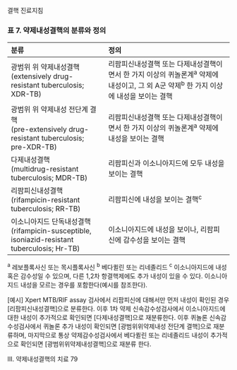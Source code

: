 결핵 진료지침

### 표 7. 약제내성결핵의 분류와 정의

| 분류                                                                                                       | 정의                                                                                                                                                             |
| :--------------------------------------------------------------------------------------------------------- | :--------------------------------------------------------------------------------------------------------------------------------------------------------------- |
| 광범위 위 약제내성결핵<br>(extensively drug-resistant tuberculosis; XDR-TB)                             | 리팜피신내성결핵 또는 다제내성결핵이면서 한 가지 이상의 퀴놀론계<sup>a</sup> 약제에 내성이고, 그 외 A군 약제<sup>b</sup> 한 가지 이상에 내성을 보이는 결핵 |
| 광범위 위 약제내성 전단계 결핵<br>(pre-extensively drug-resistant tuberculosis; pre-XDR-TB)             | 리팜피신내성결핵 또는 다제내성결핵이면서 한 가지 이상의 퀴놀론계<sup>a</sup> 약제에 내성을 보이는 결핵                                                                |
| 다제내성결핵<br>(multidrug-resistant tuberculosis; MDR-TB)                                             | 리팜피신과 이소니아지드에 모두 내성을 보이는 결핵                                                                                                                  |
| 리팜피신내성결핵<br>(rifampicin-resistant tuberculosis; RR-TB)                                         | 리팜피신에 내성을 보이는 결핵<sup>c</sup>                                                                                                                        |
| 이소니아지드 단독내성결핵<br>(rifampicin-susceptible, isoniazid-resistant tuberculosis; Hr-TB) | 이소니아지드에 내성을 보이나, 리팜피신에 감수성을 보이는 결핵                                                                                                      |

<sup>a</sup> 레보플록사신 또는 목시플록사신
<sup>b</sup> 베다퀼린 또는 리네졸리드
<sup>c</sup> 이소니아지드에 내성 혹은 감수성일 수 있으며, 다른 1,2차 항결핵제에도 추가 내성이 있을 수 있다. 이소니아지드 내성을 모르는 경우를 포함한다(예시를 참조한다).

[예시] Xpert MTB/RIF assay 검사에서 리팜피신에 대해서만 먼저 내성이 확인된 경우 [리팜피신내성결핵]으로 분류한다. 이후 1차 약제 신속감수성검사에서 이소니아지드에 대한 내성이 추가적으로 확인되면 [다제내성결핵]으로 재분류한다. 이후 퀴놀론 신속감수성검사에서 퀴놀론 추가 내성이 확인되면 [광범위위약제내성 전단계 결핵]으로 재분류하며, 마지막으로 통상 약제감수성검사에서 베다퀼린 또는 리네졸리드 내성이 추가적으로 확인되면 [광범위위약제내성결핵]으로 재분류 한다.

III. 약제내성결핵의 치료 <PAGE>79